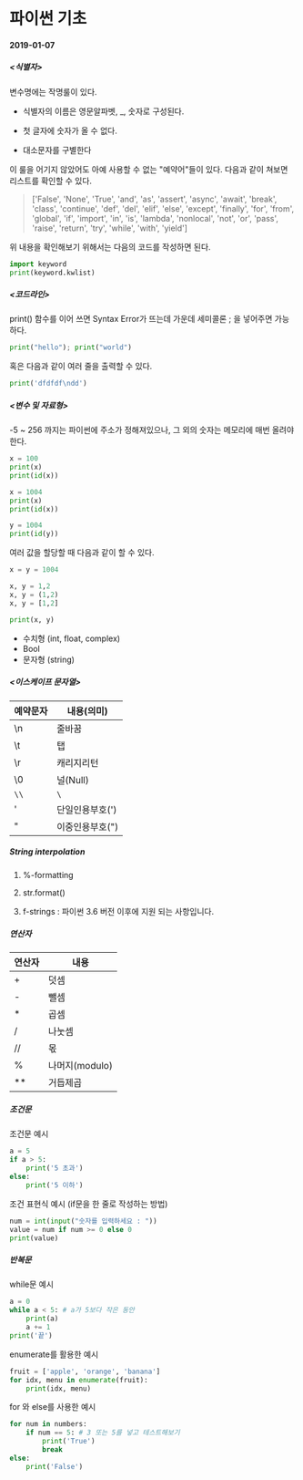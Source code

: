 # 파이썬 기초

#### 2019-01-07



##### <식별자>

변수명에는 작명룰이 있다. 

- 식별자의 이름은 영문알파벳, _, 숫자로 구성된다.

- 첫 글자에 숫자가 올 수 없다. 

- 대소문자를 구별한다

이 룰을 어기지 않았어도 아예 사용할 수 없는 "예약어"들이 있다.  다음과 같이 쳐보면 리스트를 확인할 수 있다.

> ['False', 'None', 'True', 'and', 'as', 'assert', 'async', 'await', 'break', 'class', 'continue', 'def', 'del', 'elif', 'else', 'except', 'finally', 'for', 'from', 'global', 'if', 'import', 'in', 'is', 'lambda', 'nonlocal', 'not', 'or', 'pass', 'raise', 'return', 'try', 'while', 'with', 'yield']

위 내용을 확인해보기 위해서는 다음의 코드를 작성하면 된다.

```python
import keyword
print(keyword.kwlist)
```



##### <코드라인>

print() 함수를 이어 쓰면 Syntax Error가 뜨는데 가운데 세미콜론 ; 을 넣어주면 가능하다.

```python
print("hello"); print("world")
```

혹은 다음과 같이 여러 줄을 출력할 수 있다.

```python
print('dfdfdf\ndd')
```



##### <변수 및 자료형>

-5 ~ 256 까지는 파이썬에 주소가 정해져있으나, 그 외의 숫자는 메모리에 매번 올려야한다.

```python
x = 100
print(x)
print(id(x))

x = 1004
print(x)
print(id(x))

y = 1004
print(id(y))
```

여러 값을 할당할 때 다음과 같이 할 수 있다.

```python
x = y = 1004

x, y = 1,2
x, y = (1,2)
x, y = [1,2]

print(x, y)
```

- 수치형 (int, float, complex)
- Bool
- 문자형 (string)



##### <이스케이프 문자열>

| 예약문자 | 내용(의미)      |
| -------- | --------------- |
| \n       | 줄바꿈          |
| \t       | 탭              |
| \r       | 캐리지리턴      |
| \0       | 널(Null)        |
| `\\`     | `\`             |
| '        | 단일인용부호(') |
| "        | 이중인용부호(") |



##### String interpolation

1) %-formatting

2) str.format()

3) f-strings : 파이썬 3.6 버전 이후에 지원 되는 사항입니다.



##### 연산자

| 연산자 | 내용           |
| ------ | -------------- |
| +      | 덧셈           |
| -      | 뺄셈           |
| *      | 곱셈           |
| /      | 나눗셈         |
| //     | 몫             |
| %      | 나머지(modulo) |
| **     | 거듭제곱       |



##### 조건문

조건문 예시

```python
a = 5
if a > 5:
    print('5 초과')
else:
    print('5 이하')
```

조건 표현식 예시 (if문을 한 줄로 작성하는 방법)

```python
num = int(input("숫자를 입력하세요 : "))
value = num if num >= 0 else 0
print(value)
```



##### 반복문

while문 예시

```python
a = 0
while a < 5: # a가 5보다 작은 동안
    print(a)
    a += 1
print('끝')
```



enumerate를 활용한 예시

```python
fruit = ['apple', 'orange', 'banana']
for idx, menu in enumerate(fruit):
    print(idx, menu)
```



for 와 else를 사용한 예시

```python
for num in numbers:
    if num == 5: # 3 또는 5를 넣고 테스트해보기
        print('True')
        break
else:
    print('False')
```

